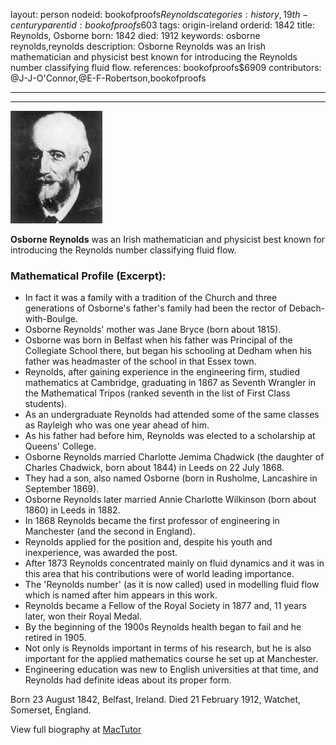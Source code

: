 layout: person
nodeid: bookofproofs$Reynolds
categories: history,19th-century
parentid: bookofproofs$603
tags: origin-ireland
orderid: 1842
title: Reynolds, Osborne
born: 1842
died: 1912
keywords: osborne reynolds,reynolds
description: Osborne Reynolds was an Irish mathematician and physicist best known for introducing the Reynolds number classifying fluid flow.
references: bookofproofs$6909
contributors: @J-J-O'Connor,@E-F-Robertson,bookofproofs

---



---

![Reynolds.jpg](https://github.com/bookofproofs/bookofproofs.github.io/blob/main/_sources/_assets/images/portraits/Reynolds.jpg?raw=true)

**Osborne Reynolds** was an Irish mathematician and physicist best known for introducing the Reynolds number classifying fluid flow.

### Mathematical Profile (Excerpt):
* In fact it was a family with a tradition of the Church and three generations of Osborne's father's family had been the rector of Debach-with-Boulge.
* Osborne Reynolds' mother was  Jane Bryce (born about 1815).
* Osborne was born in Belfast when his father was Principal of the Collegiate School there, but began his schooling at Dedham when his father was headmaster of the school in that Essex town.
* Reynolds, after gaining experience in the engineering firm, studied mathematics at Cambridge, graduating in 1867 as Seventh Wrangler in the Mathematical Tripos (ranked seventh in the list of First Class students).
* As an undergraduate Reynolds had attended some of the same classes as Rayleigh who was one year ahead of him.
* As his father had before him, Reynolds was elected to a scholarship at Queens' College.
* Osborne Reynolds married Charlotte Jemima Chadwick (the daughter of Charles Chadwick, born about 1844) in Leeds on 22 July 1868.
* They had a son, also named Osborne (born in Rusholme, Lancashire in September 1869).
* Osborne Reynolds later married Annie Charlotte Wilkinson (born about 1860) in Leeds in 1882.
* In 1868 Reynolds became the first professor of engineering in Manchester (and the second in England).
* Reynolds applied for the position and, despite his youth and inexperience, was awarded the post.
* After 1873 Reynolds concentrated mainly on fluid dynamics and it was in this area that his contributions were of world leading importance.
* The 'Reynolds number' (as it is now called) used in modelling fluid flow which is named after him appears in this work.
* Reynolds became a Fellow of the Royal Society in 1877 and, 11 years later, won their Royal Medal.
* By the beginning of the 1900s Reynolds health began to fail and he retired in 1905.
* Not only is Reynolds important in terms of his research, but he is also important for the applied mathematics course he set up at Manchester.
* Engineering education was new to English universities at that time, and Reynolds had definite ideas about its proper form.

Born 23 August 1842, Belfast, Ireland. Died 21 February 1912, Watchet, Somerset, England.

View full biography at [MacTutor](https://mathshistory.st-andrews.ac.uk/Biographies/Reynolds/)

